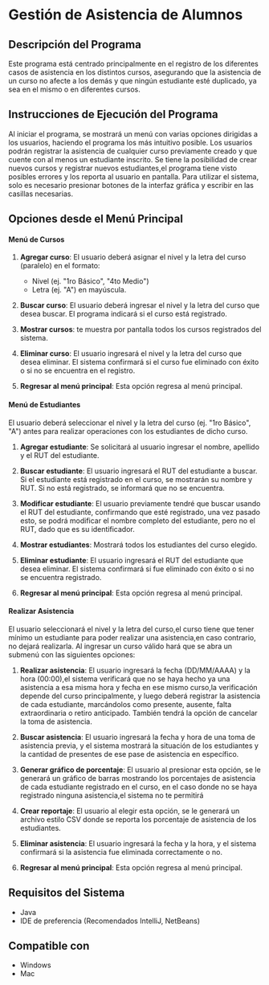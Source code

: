 # Gestión de Asistencia de Alumnos

## Descripción del Programa

Este programa está centrado principalmente en el registro de los diferentes casos de asistencia en los distintos cursos, asegurando que la asistencia de un curso no afecte a los demás y que ningún estudiante esté duplicado, ya sea en el mismo o en diferentes cursos.

## Instrucciones de Ejecución del Programa

Al iniciar el programa, se mostrará un menú con varias opciones dirigidas a los usuarios, haciendo el programa los más intuitivo posible. Los usuarios podrán registrar la asistencia de cualquier curso previamente creado y que cuente con al menos un estudiante inscrito. Se tiene la posibilidad de crear nuevos cursos y registrar nuevos estudiantes,el programa tiene visto posibles errores y los reporta al usuario en pantalla. Para utilizar el sistema, solo es necesario presionar botones de la interfaz gráfica y escribir en las casillas necesarias.

## Opciones desde el Menú Principal

#### Menú de Cursos

1. **Agregar curso**: El usuario deberá asignar el nivel y la letra del curso (paralelo) en el formato:
    - Nivel (ej. "1ro Básico", "4to Medio")
    - Letra (ej. "A") en mayúscula.

2. **Buscar curso**: El usuario deberá ingresar el nivel y la letra del curso que desea buscar. El programa indicará si el curso está registrado.

3. **Mostrar cursos**: te muestra por pantalla todos los cursos registrados del sistema.

4. **Eliminar curso**: El usuario ingresará el nivel y la letra del curso que desea eliminar. El sistema confirmará si el curso fue eliminado con éxito o si no se encuentra en el registro.

5. **Regresar al menú principal**: Esta opción regresa al menú principal.

#### Menú de Estudiantes

El usuario deberá seleccionar el nivel y la letra del curso (ej. "1ro Básico", "A") antes para realizar operaciones con los estudiantes de dicho curso.

1. **Agregar estudiante**: Se solicitará al usuario ingresar el nombre, apellido y el RUT del estudiante.

2. **Buscar estudiante**: El usuario ingresará el RUT del estudiante a buscar. Si el estudiante está registrado en el curso, se mostrarán su nombre y RUT. Si no está registrado, se informará que no se encuentra.

3. **Modificar estudiante**: El usuario previamente tendré que buscar usando el RUT del estudiante, confirmando que esté registrado, una vez pasado esto, se podrá modificar el nombre completo del estudiante, pero no el RUT, dado que es su identificador.

4. **Mostrar estudiantes**: Mostrará todos los estudiantes del curso elegido.

5. **Eliminar estudiante**: El usuario ingresará el RUT del estudiante que desea eliminar. El sistema confirmará si fue eliminado con éxito o si no se encuentra registrado.

6. **Regresar al menú principal**: Esta opción regresa al menú principal.

#### Realizar Asistencia

El usuario seleccionará el nivel y la letra del curso,el curso tiene que tener mínimo un estudiante para poder realizar una asistencia,en caso contrario, no dejará realizarla. Al ingresar un curso válido hará que se abra un submenú con las siguientes opciones:

1. **Realizar asistencia**: El usuario ingresará la fecha (DD/MM/AAAA) y la hora (00:00),el sistema verificará que no se haya hecho ya una asistencia a esa misma hora y fecha en ese mismo curso,la verificación depende del curso principalmente, y luego deberá registrar la asistencia de cada estudiante, marcándolos como presente, ausente, falta extraordinaria o retiro anticipado. También tendrá la opción de cancelar la toma de asistencia.

2. **Buscar asistencia**: El usuario ingresará la fecha y hora de una toma de asistencia previa, y el sistema mostrará la situación de los estudiantes y la cantidad de presentes de ese pase de asistencia en específico.

3. **Generar gráfico de porcentaje**: El usuario al presionar esta opción, se le generará un gráfico de barras mostrando los porcentajes de asistencia de cada estudiante registrado en el curso, en el caso donde no se haya registrado ninguna asistencia,el sistema no te permitirá

4. **Crear reportaje**: El usuario al elegir esta opción, se le generará un archivo estilo CSV donde se reporta los porcentaje de asistencia de los estudiantes.

5. **Eliminar asistencia**: El usuario ingresará la fecha y la hora, y el sistema confirmará si la asistencia fue eliminada correctamente o no.

6. **Regresar al menú principal**: Esta opción regresa al menú principal.

## Requisitos del Sistema
- Java
- IDE de preferencia (Recomendados IntelliJ, NetBeans)

## Compatible con
- Windows
- Mac
